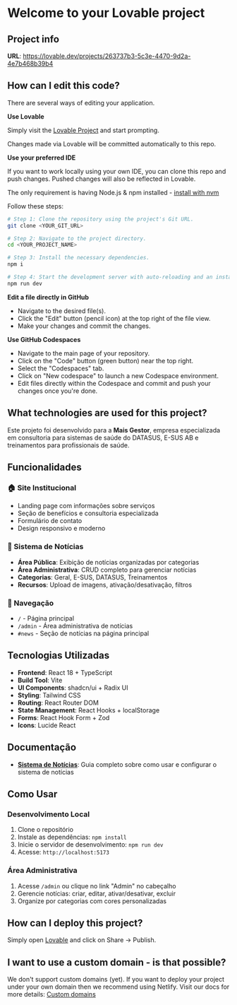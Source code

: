 # Welcome to your Lovable project

## Project info

**URL**: https://lovable.dev/projects/263737b3-5c3e-4470-9d2a-4e7b468b39b4

## How can I edit this code?

There are several ways of editing your application.

**Use Lovable**

Simply visit the [Lovable Project](https://lovable.dev/projects/263737b3-5c3e-4470-9d2a-4e7b468b39b4) and start prompting.

Changes made via Lovable will be committed automatically to this repo.

**Use your preferred IDE**

If you want to work locally using your own IDE, you can clone this repo and push changes. Pushed changes will also be reflected in Lovable.

The only requirement is having Node.js & npm installed - [install with nvm](https://github.com/nvm-sh/nvm#installing-and-updating)

Follow these steps:

```sh
# Step 1: Clone the repository using the project's Git URL.
git clone <YOUR_GIT_URL>

# Step 2: Navigate to the project directory.
cd <YOUR_PROJECT_NAME>

# Step 3: Install the necessary dependencies.
npm i

# Step 4: Start the development server with auto-reloading and an instant preview.
npm run dev
```

**Edit a file directly in GitHub**

- Navigate to the desired file(s).
- Click the "Edit" button (pencil icon) at the top right of the file view.
- Make your changes and commit the changes.

**Use GitHub Codespaces**

- Navigate to the main page of your repository.
- Click on the "Code" button (green button) near the top right.
- Select the "Codespaces" tab.
- Click on "New codespace" to launch a new Codespace environment.
- Edit files directly within the Codespace and commit and push your changes once you're done.

## What technologies are used for this project?

Este projeto foi desenvolvido para a **Mais Gestor**, empresa especializada em consultoria para sistemas de saúde do DATASUS, E-SUS AB e treinamentos para profissionais de saúde.

## Funcionalidades

### 🏠 Site Institucional
- Landing page com informações sobre serviços
- Seção de benefícios e consultoria especializada
- Formulário de contato
- Design responsivo e moderno

### 📰 Sistema de Notícias
- **Área Pública**: Exibição de notícias organizadas por categorias
- **Área Administrativa**: CRUD completo para gerenciar notícias
- **Categorias**: Geral, E-SUS, DATASUS, Treinamentos
- **Recursos**: Upload de imagens, ativação/desativação, filtros

### 🔗 Navegação
- `/` - Página principal
- `/admin` - Área administrativa de notícias
- `#news` - Seção de notícias na página principal

## Tecnologias Utilizadas

- **Frontend**: React 18 + TypeScript
- **Build Tool**: Vite
- **UI Components**: shadcn/ui + Radix UI
- **Styling**: Tailwind CSS
- **Routing**: React Router DOM
- **State Management**: React Hooks + localStorage
- **Forms**: React Hook Form + Zod
- **Icons**: Lucide React

## Documentação

- **[Sistema de Notícias](docs/noticias.md)**: Guia completo sobre como usar e configurar o sistema de notícias

## Como Usar

### Desenvolvimento Local

1. Clone o repositório
2. Instale as dependências: `npm install`
3. Inicie o servidor de desenvolvimento: `npm run dev`
4. Acesse: `http://localhost:5173`

### Área Administrativa

1. Acesse `/admin` ou clique no link "Admin" no cabeçalho
2. Gerencie notícias: criar, editar, ativar/desativar, excluir
3. Organize por categorias com cores personalizadas

## How can I deploy this project?

Simply open [Lovable](https://lovable.dev/projects/263737b3-5c3e-4470-9d2a-4e7b468b39b4) and click on Share -> Publish.

## I want to use a custom domain - is that possible?

We don't support custom domains (yet). If you want to deploy your project under your own domain then we recommend using Netlify. Visit our docs for more details: [Custom domains](https://docs.lovable.dev/tips-tricks/custom-domain/)

